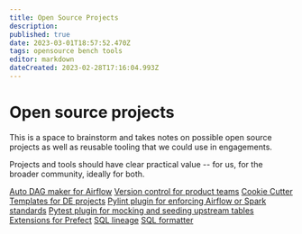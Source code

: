 ```yaml
---
title: Open Source Projects
description: 
published: true
date: 2023-03-01T18:57:52.470Z
tags: opensource bench tools
editor: markdown
dateCreated: 2023-02-28T17:16:04.993Z
---
```


# Open source projects
This is a space to brainstorm and takes notes on possible open source projects as well as reusable tooling that we could use in engagements.

Projects and tools should have clear practical value -- for us, for the broader community, ideally for both.

[Auto DAG maker for Airflow](/bench/open-source-projects/auto-dag-maker)
[Version control for product teams](/bench/open-source-projects/product-version-control)
[Cookie Cutter Templates for DE projects](/bench/open-source-projects/cookie-cutter-templates)
[Pylint plugin for enforcing Airflow or Spark standards](/bench/open-source-projects/pylint-plugin)
[Pytest plugin for mocking and seeding upstream tables](/bench/open-source-projects/pytest-plugin)
[Extensions for Prefect](/bench/open-source-projects/prefect-extensions)
[SQL lineage](/bench/open-source-projects/sql-lineage)
[SQL formatter](/bench/open-source-projects/sql-formatter)


